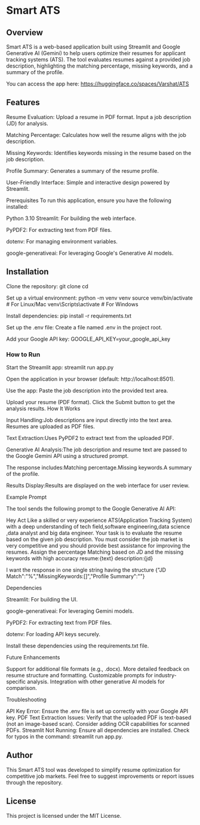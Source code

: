 # Smart ATS

## Overview 
Smart ATS is a web-based application built using Streamlit and Google Generative AI (Gemini) to help users optimize their resumes for applicant tracking systems (ATS). The tool evaluates resumes against a provided job description, highlighting the matching percentage, missing keywords, and a summary of the profile.

You can access the app here: https://huggingface.co/spaces/Varshat/ATS

## Features

Resume Evaluation: 
Upload a resume in PDF format.
Input a job description (JD) for analysis.

Matching Percentage:
Calculates how well the resume aligns with the job description.

Missing Keywords:
Identifies keywords missing in the resume based on the job description.

Profile Summary:
Generates a summary of the resume profile.

User-Friendly Interface:
Simple and interactive design powered by Streamlit.

Prerequisites
To run this application, ensure you have the following installed:

Python 3.10
Streamlit: For building the web interface.

PyPDF2: For extracting text from PDF files.

dotenv: For managing environment variables.

google-generativeai: For leveraging Google's Generative AI models.

## Installation

Clone the repository:
git clone <repository-url>
cd <repository-folder>

Set up a virtual environment:
python -m venv venv
source venv/bin/activate # For Linux/Mac
venv\Scripts\activate   # For Windows

Install dependencies:
pip install -r requirements.txt

Set up the .env file:
Create a file named .env in the project root.

Add your Google API key:
GOOGLE_API_KEY=your_google_api_key

### How to Run

Start the Streamlit app: streamlit run app.py

Open the application in your browser (default: http://localhost:8501).

Use the app: Paste the job description into the provided text area.

Upload your resume (PDF format).
Click the Submit button to get the analysis results.
How It Works

Input Handling:Job descriptions are input directly into the text area. Resumes are uploaded as PDF files.

Text Extraction:Uses PyPDF2 to extract text from the uploaded PDF.

Generative AI Analysis:The job description and resume text are passed to the Google Gemini API using a structured prompt.

The response includes:Matching percentage.Missing keywords.A summary of the profile.

Results Display:Results are displayed on the web interface for user review.

Example Prompt

The tool sends the following prompt to the Google Generative AI API:

Hey Act Like a skilled or very experience ATS(Application Tracking System)
with a deep understanding of tech field,software engineering,data science ,data analyst
and big data engineer. Your task is to evaluate the resume based on the given job description.
You must consider the job market is very competitive and you should provide 
best assistance for improving the resumes. Assign the percentage Matching based 
on JD and
the missing keywords with high accuracy
resume:{text}
description:{jd}

I want the response in one single string having the structure
{"JD Match":"%","MissingKeywords:[]","Profile Summary":""}

Dependencies

Streamlit: For building the UI.

google-generativeai: For leveraging Gemini models.

PyPDF2: For extracting text from PDF files.

dotenv: For loading API keys securely.

Install these dependencies using the requirements.txt file.

Future Enhancements

Support for additional file formats (e.g., .docx).
More detailed feedback on resume structure and formatting.
Customizable prompts for industry-specific analysis.
Integration with other generative AI models for comparison.


Troubleshooting

API Key Error: Ensure the .env file is set up correctly with your Google API key.
PDF Text Extraction Issues: Verify that the uploaded PDF is text-based (not an image-based scan).
Consider adding OCR capabilities for scanned PDFs.
Streamlit Not Running: Ensure all dependencies are installed.
Check for typos in the command: streamlit run app.py.

## Author

This Smart ATS tool was developed to simplify resume optimization for competitive job markets. Feel free to suggest improvements or report issues through the repository.

## License

This project is licensed under the MIT License.

